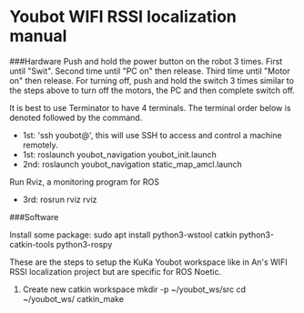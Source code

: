# Youbot WIFI RSSI localization manual

###Hardware
Push and hold the power button on the robot 3 times. First until "Swit". Second time until "PC on" then release. Third time until "Motor on" then release.
For turning off, push and hold the switch 3 times similar to the steps above to turn off the motors, the PC and then complete switch off. 

It is best to use Terminator to have 4 terminals. The terminal order below is denoted followed by the command.

* 1st: 
  'ssh youbot@<the-ip-address-of-the-robot>', this will use SSH to access and control a machine remotely.
* 1st: 
  roslaunch youbot_navigation youbot_init.launch
* 2nd: roslaunch youbot_navigation static_map_amcl.launch

Run Rviz, a monitoring program for ROS

* 3rd: rosrun rviz rviz


###Software

Install some package:
sudo apt install python3-wstool catkin python3-catkin-tools python3-rospy

These are the steps to setup the KuKa Youbot workspace like in An's WIFI RSSI localization project but are specific for ROS Noetic.
1. Create new catkin workspace
	mkdir -p ~/youbot_ws/src
	cd ~/youbot_ws/
	catkin_make

